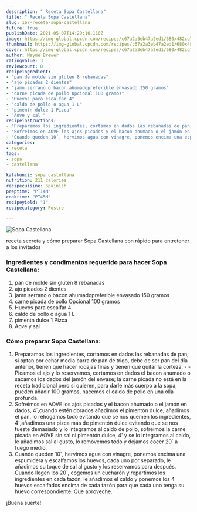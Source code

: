 ```yaml
---
description: " Receta Sopa Castellana"
title: " Receta Sopa Castellana"
slug: 167-receta-sopa-castellana
future: true
publishDate: 2021-05-07T14:29:16.110Z
image: https://img-global.cpcdn.com/recipes/c67a2a3eb47a2ed1/680x482cq70/sopa-castellana-foto-principal.jpg
thumbnail: https://img-global.cpcdn.com/recipes/c67a2a3eb47a2ed1/680x482cq70/sopa-castellana-foto-principal.jpg
cover: https://img-global.cpcdn.com/recipes/c67a2a3eb47a2ed1/680x482cq70/sopa-castellana-foto-principal.jpg
author: Mayme Brewer
ratingvalue: 3
reviewcount: 8
recipeingredient:
- "pan de molde sin gluten 8 rebanadas"
- "ajo picados 2 dientes"
- "jamn serrano o bacon ahumadopreferible envasado 150 gramos"
- "carne picada de pollo Opcional 100 gramos"
- "Huevos para escalfar 4"
- "caldo de pollo o agua 1 L"
- "pimentn dulce 1 Pizca"
- "Aove y sal "
recipeinstructions:
- "Preparamos los ingredientes, cortamos en dados las rebanadas de pan; si optan por echar media barra de pan de trigo, debe de ser pan del día anterior, tienen que hacer rodajas finas y tienen que quitar la corteza.  Picamos el ajo y lo reservamos, cortamos en dados el bacon ahumado o sacamos los dados del jamón del envase; la carne picada no está en la receta tradicional pero si quieren, para darle más cuerpo a la sopa, pueden añadir 100 gramos, hacemos el caldo de pollo en una olla profunda."
- "Sofreímos en AOVE los ajos picados y el bacon ahumado o el jamón en dados, 4´,cuando estén dorados añadimos el pimentón dulce, añadimos el pan, lo rehogamos todo evitando que se nos quemen los ingredientes, 4´,añadimos una pizca más de pimentón dulce evitando que se nos tueste demasiado y lo integramos al caldo de pollo, sofreímos la carne picada en AOVE sin sal ni pimentón dulce, 4&#39; y se lo integramos al caldo, le añadimos sal al gusto, lo removemos todo y dejamos cocer 20´ a fuego medio."
- "Cuando queden 10´, hervimos agua con vinagre, ponemos encima una espumidera y escalfamos los huevos, cada uno por separado, le añadimos su toque de sal al gusto y los reservamos para después. Cuando llegen los 20´, cogemos un cucharón y repartimos los ingredientes en cada tazón, le añadimos el caldo y ponemos los 4 huevos escalfados encima de cada tazón para que cada uno tenga su huevo correspondiente. Que aproveche."
categories:
- receta
tags:
- sopa
- castellana

katakunci: sopa castellana 
nutrition: 211 calories
recipecuisine: Spainish
preptime: "PT14M"
cooktime: "PT45M"
recipeyield: "1"
recipecategory: Postre

---
```



![Sopa Castellana](https://img-global.cpcdn.com/recipes/c67a2a3eb47a2ed1/680x482cq70/sopa-castellana-foto-principal.jpg)

receta secreta y cómo preparar Sopa Castellana con rápido para entretener a los invitados

<!--inarticleads1-->

### Ingredientes y condimentos requerido para hacer Sopa Castellana:

1. pan de molde sin gluten 8 rebanadas
1. ajo picados 2 dientes
1. jamn serrano o bacon ahumadopreferible envasado 150 gramos
1. carne picada de pollo Opcional 100 gramos
1. Huevos para escalfar 4
1. caldo de pollo o agua 1 L
1. pimentn dulce 1 Pizca
1. Aove y sal 



<!--inarticleads2-->

### Cómo preparar Sopa Castellana:

1. Preparamos los ingredientes, cortamos en dados las rebanadas de pan; si optan por echar media barra de pan de trigo, debe de ser pan del día anterior, tienen que hacer rodajas finas y tienen que quitar la corteza. -  - Picamos el ajo y lo reservamos, cortamos en dados el bacon ahumado o sacamos los dados del jamón del envase; la carne picada no está en la receta tradicional pero si quieren, para darle más cuerpo a la sopa, pueden añadir 100 gramos, hacemos el caldo de pollo en una olla profunda.
1. Sofreímos en AOVE los ajos picados y el bacon ahumado o el jamón en dados, 4´,cuando estén dorados añadimos el pimentón dulce, añadimos el pan, lo rehogamos todo evitando que se nos quemen los ingredientes, 4´,añadimos una pizca más de pimentón dulce evitando que se nos tueste demasiado y lo integramos al caldo de pollo, sofreímos la carne picada en AOVE sin sal ni pimentón dulce, 4&#39; y se lo integramos al caldo, le añadimos sal al gusto, lo removemos todo y dejamos cocer 20´ a fuego medio.
1. Cuando queden 10´, hervimos agua con vinagre, ponemos encima una espumidera y escalfamos los huevos, cada uno por separado, le añadimos su toque de sal al gusto y los reservamos para después. Cuando llegen los 20´, cogemos un cucharón y repartimos los ingredientes en cada tazón, le añadimos el caldo y ponemos los 4 huevos escalfados encima de cada tazón para que cada uno tenga su huevo correspondiente. Que aproveche.



¡Buena suerte!

